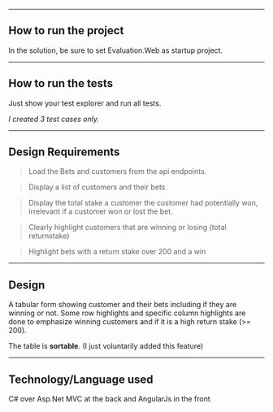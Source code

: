
----------------------
How to run the project
----------------------

In the solution, be sure to set Evaluation.Web as startup project.

----------------------
How to run the tests
----------------------

Just show your test explorer and run all tests.

_I created 3 test cases only._

-------------------------
Design Requirements
-------------------------
> Load the Bets and customers from the api endpoints. 

> Display a list of customers and their bets 

> Display the total stake a customer the customer had potentially won, irrelevant if a customer won or lost the bet.

> Clearly highlight customers that are winning or losing (total returnstake)

> Highlight bets with a return stake over 200 and a win 

-------------------------
Design 
-------------------------
A tabular form showing customer and their bets including if they are winning or not.
Some row highlights and specific column highlights are done to emphasize winning customers 
and if it is a high return stake (>= 200).

The table is **sortable**.  (I just voluntarily added this feature)

-------------------------
Technology/Language used 
-------------------------
C# over Asp.Net MVC at the back and AngularJs in the front
